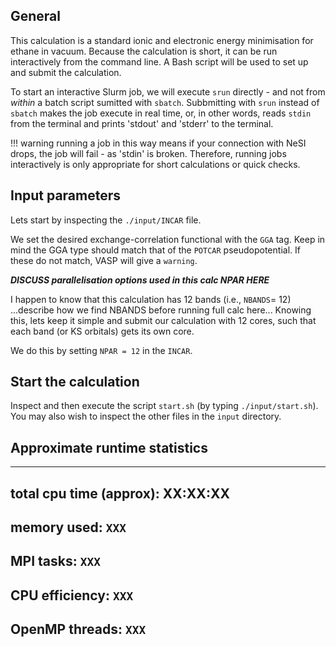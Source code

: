 ## General
This calculation is a standard ionic and electronic energy minimisation for ethane in vacuum. Because the calculation is short, it can be run interactively from the command line. A Bash script will be used to set up and submit the calculation.


To start an interactive Slurm job, we will execute `srun` directly - and not from *within* a batch script sumitted with `sbatch`. Subbmitting with `srun` instead of `sbatch` makes the job execute in real time, or, in other words, reads `stdin` from the terminal and prints 'stdout' and 'stderr' to the terminal. 

!!! warning
    running a job in this way means if your connection with NeSI drops, the job will fail - as 'stdin' is broken. Therefore, running jobs interactively is only appropriate for short calculations or quick checks.


## Input parameters

Lets start by inspecting the `./input/INCAR` file.

We set the desired exchange-correlation functional with the `GGA` tag. Keep in mind the GGA type should match that of the `POTCAR` pseudopotential. If these do not match, VASP will give a `warning`.


***DISCUSS parallelisation options used in this calc NPAR HERE***

I happen to know that this calculation has 12 bands (i.e., `NBANDS`= 12) ...describe how we find NBANDS before running full calc here... Knowing this, lets keep it simple and submit our calculation with 12 cores, such that each band (or KS orbitals) gets its own core.

We do this by setting `NPAR = 12` in the `INCAR`.


## Start the calculation
Inspect and then execute the script `start.sh` (by typing `./input/start.sh`). You may also wish to inspect the other files in the `input` directory.



## Approximate runtime statistics
--------------------------
total cpu time (approx): XX:XX:XX
--------------------------
memory used:
`XXX`
--------------------------
MPI tasks:
`XXX`
--------------------------
CPU efficiency:
`XXX`
--------------------------
OpenMP threads:
`XXX`
--------------------------


